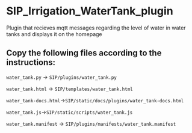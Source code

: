 # SIP_Irrigation_WaterTank_plugin
Plugin that recieves mqtt messages regarding the level of water in water tanks and displays it on the homepage

## Copy the following files according to the instructions:

`water_tank.py` -> `SIP/plugins/water_tank.py`

`water_tank.html` -> `SIP/templates/water_tank.html`

`water_tank-docs.html`->`SIP/static/docs/plugins/water_tank-docs.html`

`water_tank.js`->`SIP/static/scripts/water_tank.js`

`water_tank.manifest` -> `SIP/plugins/manifests/water_tank.manifest`


